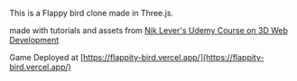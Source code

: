 This is a Flappy bird clone made in Three.js.

made with tutorials and assets from [Nik Lever's Udemy Course on 3D Web Development](https://www.udemy.com/course/beginners-3d-web-game-development-with-threejs/)

Game Deployed at [https://flappity-bird.vercel.app/](https://flappity-bird.vercel.app/)